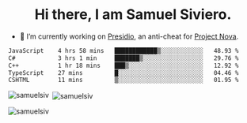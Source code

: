<h1 align="center">Hi there, I am Samuel Siviero.</h1>

- 🔭 I’m currently working on [Presidio](https://presidio.ac), an anti-cheat for [Project Nova](https://discord.gg/novafn).

<!--START_SECTION:waka-->

```txt
JavaScript    4 hrs 58 mins   ████████████▒░░░░░░░░░░░░   48.93 %
C#            3 hrs 1 min     ███████▒░░░░░░░░░░░░░░░░░   29.76 %
C++           1 hr 18 mins    ███▒░░░░░░░░░░░░░░░░░░░░░   12.92 %
TypeScript    27 mins         █░░░░░░░░░░░░░░░░░░░░░░░░   04.46 %
CSHTML        11 mins         ▒░░░░░░░░░░░░░░░░░░░░░░░░   01.95 %
```

<!--END_SECTION:waka-->

<p><img align="left" src="https://github-readme-stats.vercel.app/api/top-langs?username=samuelsiv&show_icons=true&locale=en&layout=compact&theme=radical" alt="samuelsiv" /></p>

<p>&nbsp;<img align="center" src="https://github-readme-stats.vercel.app/api?username=samuelsiv&show_icons=true&locale=en&theme=radical" alt="samuelsiv" /></p>
<p align="left"> <img src="https://komarev.com/ghpvc/?username=samuelsiv&label=Profile%20views&color=0e75b6&style=flat" alt="samuelsiv" /> </p>
